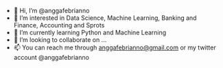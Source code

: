 - 👋 Hi, I’m @anggafebrianno
- 👀 I’m interested in Data Science, Machine Learning, Banking and Finance, Accounting and Sprots
- 🌱 I’m currently learning Python and Machine Learning
- 💞️ I’m looking to collaborate on ...
- 📫 You can reach me through anggafebrianno@gmail.com or my twitter account @anggafebrianno

<!---
anggafebrianno/anggafebrianno is a ✨ special ✨ repository because its `README.md` (this file) appears on your GitHub profile.
You can click the Preview link to take a look at your changes.
--->
